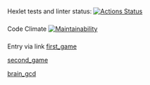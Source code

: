 ### 
Hexlet tests and linter status:
[![Actions Status](https://github.com/lawyer-arch/python-project-49/actions/workflows/hexlet-check.yml/badge.svg)](https://github.com/lawyer-arch/python-project-49/actions)

###
Code Climate
[![Maintainability](https://api.codeclimate.com/v1/badges/8c4e05702f45473b807e/maintainability)](https://codeclimate.com/github/lawyer-arch/python-project-49/maintainability)

### 
Entry via link
[first_game](https://asciinema.org/a/ujyQb9lh1AnuJx3OkTP1os05e)

[second_game](https://asciinema.org/a/2tnprLRVIA0UWjDucFlVbdPYa)

[brain_gcd]( https://asciinema.org/a/cT0ANeM7AlN2k7WYvntRqglwc)

